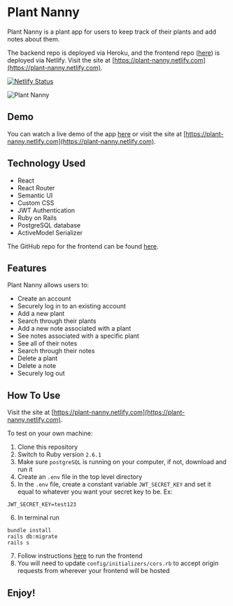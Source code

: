 # Plant Nanny

Plant Nanny is a plant app for users to keep track of their plants and add notes about them.

The backend repo is deployed via Heroku, and the frontend repo ([here](https://github.com/aresnik11/plant-nanny-frontend)) is deployed via Netlify. Visit the site at [https://plant-nanny.netlify.com](https://plant-nanny.netlify.com).

[![Netlify Status](https://api.netlify.com/api/v1/badges/40d963ad-14c3-4fa3-ac2b-f529a7ce90a4/deploy-status)](https://app.netlify.com/sites/plant-nanny/deploys)

![Plant Nanny](https://user-images.githubusercontent.com/8761638/69591015-5bb54d00-0fbf-11ea-8bc3-47d08e74aac8.png)

## Demo

You can watch a live demo of the app [here](#) or visit the site at [https://plant-nanny.netlify.com](https://plant-nanny.netlify.com).

## Technology Used

* React
* React Router
* Semantic UI
* Custom CSS
* JWT Authentication
* Ruby on Rails
* PostgreSQL database
* ActiveModel Serializer

The GitHub repo for the frontend can be found [here](https://github.com/aresnik11/plant-nanny-frontend).

## Features

Plant Nanny allows users to:

* Create an account
* Securely log in to an existing account
* Add a new plant
* Search through their plants
* Add a new note associated with a plant
* See notes associated with a specific plant
* See all of their notes
* Search through their notes
* Delete a plant
* Delete a note
* Securely log out

## How To Use

Visit the site at [https://plant-nanny.netlify.com](https://plant-nanny.netlify.com).

To test on your own machine:
1. Clone this repository
2. Switch to Ruby version `2.6.1`
3. Make sure `postgreSQL` is running on your computer, if not, download and run it
4. Create an `.env` file in the top level directory
5. In the `.env` file, create a constant variable `JWT_SECRET_KEY` and set it equal to whatever you want your secret key to be. Ex:
```
JWT_SECRET_KEY=test123
```
6. In terminal run
```
bundle install
rails db:migrate
rails s
```
7. Follow instructions [here](https://github.com/aresnik11/plant-nanny-frontend) to run the frontend
8. You will need to update `config/initializers/cors.rb` to accept origin requests from wherever your frontend will be hosted

## Enjoy!
